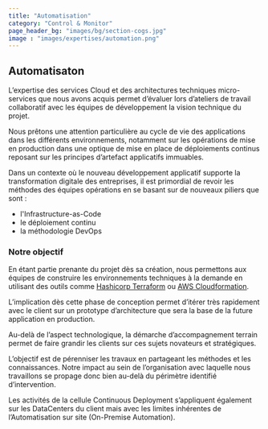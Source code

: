 ```yaml
---
title: "Automatisation"
category: "Control & Monitor"
page_header_bg: "images/bg/section-cogs.jpg"
image : "images/expertises/automation.png"
---
```



## Automatisaton

L’expertise des services Cloud et des architectures techniques micro-services que nous avons acquis permet d’évaluer lors d’ateliers de travail collaboratif avec les équipes de développement la vision technique du projet.

Nous prêtons une attention particulière au cycle de vie des applications dans les différents environnements, notamment sur les opérations de mise en production dans une optique de mise en place de déploiements continus reposant sur les principes d’artefact applicatifs immuables.

Dans un contexte où le nouveau développement applicatif supporte la transformation digitale des entreprises, il est primordial de revoir les méthodes des équipes opérations en se basant sur de nouveaux piliers que sont :

- l'Infrastructure-as-Code
- le déploiement continu
- la méthodologie DevOps

### Notre objectif

En étant partie prenante du projet dès sa création, nous permettons aux équipes de construire les environnements techniques à la demande en utilisant des outils comme [Hashicorp Terraform](https://www.terraform.io/) ou [AWS Cloudformation](https://aws.amazon.com/cloudformation/).

L’implication dès cette phase de conception permet d’itérer très rapidement avec le client sur un prototype d’architecture que sera la base de la future application en production.

Au-delà de l’aspect technologique, la démarche d’accompagnement terrain permet de faire grandir les clients sur ces sujets novateurs et stratégiques.

L’objectif est de pérenniser les travaux en partageant les méthodes et les connaissances. Notre impact au sein de l’organisation avec laquelle nous travaillons se propage donc bien au-delà du périmètre identifié d’intervention.

Les activités de la cellule Continuous Deployment s’appliquent également sur les DataCenters du client mais avec les limites inhérentes de l’Automatisation sur site (On-Premise Automation).
